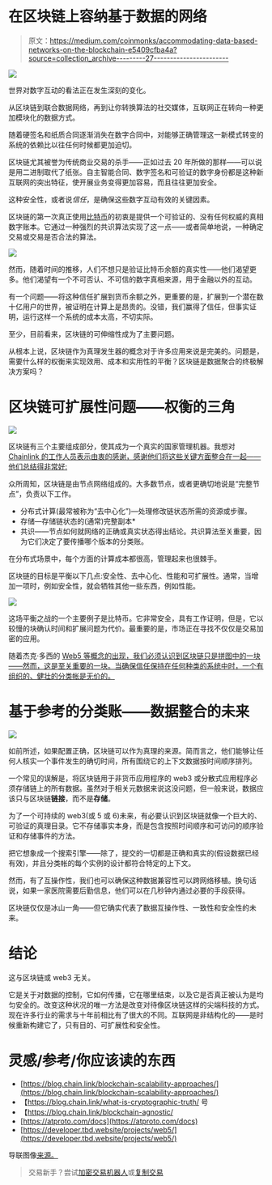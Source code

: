 # 在区块链上容纳基于数据的网络

> 原文：<https://medium.com/coinmonks/accommodating-data-based-networks-on-the-blockchain-e5409cfba4a?source=collection_archive---------27----------------------->

![](img/2f155809922f813b6016324e298178e5.png)

世界对数字互动的看法正在发生深刻的变化。

从区块链到联合数据网络，再到让你转换算法的社交媒体，互联网正在转向一种更加模块化的数据方式。

随着硬签名和纸质合同逐渐消失在数字合同中，对能够正确管理这一新模式转变的系统的依赖比以往任何时候都更加迫切。

区块链尤其被誉为传统商业交易的杀手——正如过去 20 年所做的那样——可以说是用二进制取代了纸张。自主智能合同、数字签名和可验证的数字身份都是这种新互联网的突出特征，使开展业务变得更加容易，而且往往更加安全。

这种安全性，或者说*信任*，是确保这些数字互动有效的关键因素。

区块链的第一次真正使用[比特币](https://hackernoon.com/coins/BTC?range=month)的初衷是提供一个可验证的、没有任何权威的真相数字账本。它通过一种强烈的共识算法实现了这一点——或者简单地说，一种确定交易或交易是否合法的算法。

![](img/4786aeb926bebd2c7caa696c6dbc50a5.png)

然而，随着时间的推移，人们不想只是验证比特币余额的真实性——他们渴望更多。他们渴望有一个不可否认、不可信的数字真相来源，用于金融以外的互动。

有一个问题——将这种信任扩展到货币余额之外，更重要的是，扩展到一个潜在数十亿用户的世界，被证明在计算上是昂贵的。没错，我们赢得了信任，但事实证明，运行这样一个系统的成本太高，不切实际。

至少，目前看来，区块链的可伸缩性成为了主要问题。

从根本上说，区块链作为真理发生器的概念对于许多应用来说是完美的。问题是，需要什么样的权衡来实现效用、成本和实用性的平衡？区块链是数据聚合的终极解决方案吗？

# 区块链可扩展性问题——权衡的三角

![](img/6990fe4874623dcf9a239c12de5b20c1.png)

区块链有三个主要组成部分，使其成为一个真实的国家管理机器。我想对 [Chainlink 的工作人员表示由衷的感谢，感谢他们将这些关键方面整合在一起——他们总结得非常好:](https://blog.chain.link/blockchain-scalability-approaches/)

众所周知，区块链是由节点网络组成的。大多数节点，或者更确切地说是“完整节点”，负责以下工作。

*   分布式计算(最常被称为“去中心化”)—处理修改链状态所需的资源或步骤。
*   存储—存储链状态的(通常)完整副本*
*   共识——节点如何就网络的正确或真实状态得出结论。共识算法至关重要，因为它们决定了要传播哪个版本的分类账。

在分布式场景中，每个方面的计算成本都很高，管理起来也很棘手。

区块链的目标是平衡以下几点:安全性、去中心化、性能和可扩展性。通常，当增加一项时，例如安全性，就会牺牲其他一些东西，例如性能。

![](img/9b9a1c56535a989e74078c1f248068dc.png)

这场平衡之战的一个主要例子是比特币。它非常安全，具有工作证明，但是，它以较慢的块确认时间和扩展问题为代价。最重要的是，市场正在寻找不仅仅是交易加密的应用。

随着杰克·多西的 [Web5 等概念的出现，我们必须认识到区块链只是拼图中的一块——然而，这是至关重要的一块。当确保信任保持在任何种类的系统中时，一个有组织的、健壮的分类帐是无价的。](https://developer.tbd.website/projects/web5/)

# 基于参考的分类账——数据整合的未来

![](img/78ef413890897f58e76c3f9f1c8e94ee.png)

如前所述，如果配置正确，区块链可以作为真理的来源。简而言之，他们能够让任何人核实一个事件发生的确切时间，所有围绕它的上下文数据按时间顺序排列。

一个常见的误解是，将区块链用于非货币应用程序的 web3 或分散式应用程序必须存储链上的所有数据。虽然对于相关元数据来说这没问题，但一般来说，数据应该只与区块链**链接**，而不是**存储**。

为了一个可持续的 web3(或 5 或 6)未来，有必要认识到区块链就像一个巨大的、可验证的真理目录。它不存储事实本身，而是包含按照时间顺序和可访问的顺序验证和存储事件的方法。

把它想象成一个搜索引擎——除了，提交的一切都是正确和真实的(假设数据已经有效)，并且分类帐的每个实例的设计都符合特定的上下文。

然而，有了互操作性，我们也可以确保这种数据兼容性可以跨网络移植。换句话说，如果一家医院需要后勤信息，他们可以在几秒钟内通过必要的手段获得。

区块链仅仅是冰山一角——但它确实代表了数据互操作性、一致性和安全性的未来。

# 结论

这与区块链或 web3 无关。

它是关于对数据的控制，它如何传播，它在哪里结束，以及它是否真正被认为是均匀安全的。改变这种状况的唯一方法是改变对待像区块链这样的尖端科技的方式。现在许多行业的需求与十年前相比有了很大的不同。互联网是非结构化的——是时候重新构建它了，只有目的、可扩展性和安全性。

# 灵感/参考/你应该读的东西

*   [https://blog.chain.link/blockchain-scalability-approaches/](https://blog.chain.link/blockchain-scalability-approaches/)
*   【https://blog.chain.link/what-is-cryptographic-truth/ 号
*   【https://blog.chain.link/blockchain-agnostic/ 
*   [https://atproto.com/docs](https://atproto.com/docs)
*   [https://developer.tbd.website/projects/web5/](https://developer.tbd.website/projects/web5/)

导联图像[来源。](https://twitter.com/sznecke/status/1587109416960229376)

> 交易新手？尝试[加密交易机器人](/coinmonks/crypto-trading-bot-c2ffce8acb2a)或[复制交易](/coinmonks/top-10-crypto-copy-trading-platforms-for-beginners-d0c37c7d698c)